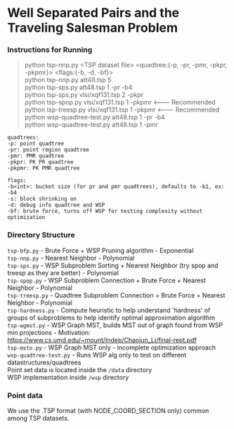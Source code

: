 # Well Separated Pairs and the Traveling Salesman Problem

### Instructions for Running
>python tsp-nnp.py \<TSP dataset file\> <separation factor> <quadtree:{-p, -pr, -pmr, -pkpr, -pkpmr}> <flags:{-b<int>, -d, -bf}> \
>python tsp-nnp.py att48.tsp 5 \
>python tsp-sps.py att48.tsp 1 -pr -b4 \
>python tsp-sps.py vlsi/xqf131.tsp 2 -pkpr \
>python tsp-spop.py vlsi/xqf131.tsp 1 -pkpmr       <--- Recommended \
>python tsp-treesp.py vlsi/xqf131.tsp 1 -pkpmr     <--- Recommended \
>python wsp-quadtree-test.py att48.tsp 1 -pr -b4 \
>python wsp-quadtree-test.py att48.tsp 1 -pmr

```
quadtrees:
-p: point quadtree 
-pr: point region quadtree
-pmr: PMR quadtree 
-pkpr: PK PR quadtree 
-pkpmr: PK PMR quadtree

flags:
-b<int>: bucket size (for pr and pmr quadtrees), defaults to -b1, ex: -b4
-s: block shrinking on
-d: debug info quadtree and WSP
-bf: brute force, turns off WSP for testing complexity without optimization
```

### Directory Structure
`tsp-bfp.py` - Brute Force + WSP Pruning algorithm - Exponential \
`tsp-nnp.py` - Nearest Neighbor - Polynomial \
`tsp-sps.py` - WSP Subproblem Sorting + Nearest Neighbor (try spop and treesp as they are better) - Polynomial \
`tsp-spop.py` - WSP Subproblem Connection + Brute Force + Nearest Neighbor - Polynomial \
`tsp-treesp.py` - Quadtree Subproblem Connection + Brute Force + Nearest Neighbor - Polynomial \
`tsp-hardness.py` - Compute heuristic to help understand 'hardness' of groups of subproblems to help identify optimal approximation algorithm \
`tsp-wgmst.py` - WSP Graph MST, builds MST out of graph found from WSP min projections - Motivation: https://www.cs.umd.edu/~mount/Indep/Chaojun_Li/final-rept.pdf \
`tsp-msto.py` - WSP Graph MST only - incomplete optimization approach \
`wsp-quadtree-test.py` - Runs WSP alg only to test on different datastructures/quadtrees \
Point set data is located inside the `/data` directory \
WSP implementation inside `/wsp` directory

### Point data
We use the .TSP format (with NODE_COORD_SECTION only) common among TSP datasets.
